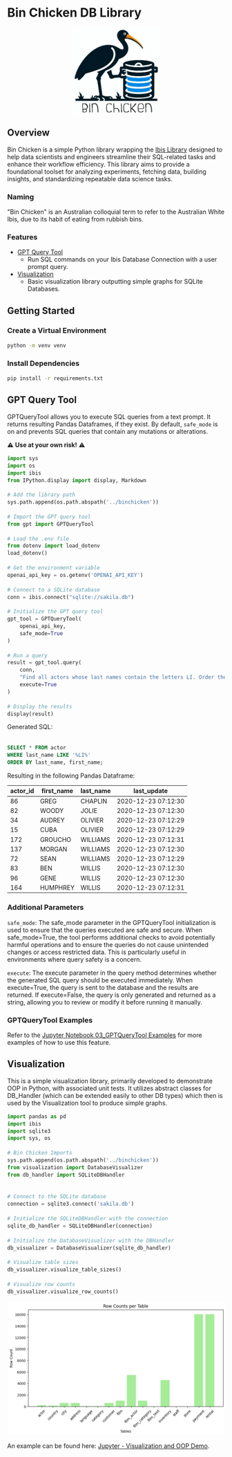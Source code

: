 # Bin Chicken DB Library

<p align="center">
<img src="bin_chicken_logo.png" style="display: block; margin: 0 auto; width: 200px; height: 200px;">
</p>

## Overview
Bin Chicken is a simple Python library wrapping the [Ibis Library](https://ibis-project.org/) designed to help data scientists and engineers streamline their SQL-related tasks and enhance their workflow efficiency. This library aims to provide a foundational toolset for analyzing experiments, fetching data, building insights, and standardizing repeatable data science tasks.

### Naming

"Bin Chicken" is an Australian colloquial term to refer to the Australian White Ibis, due to its habit of eating from rubbish bins.

### Features

- [GPT Query Tool](#gpt-query-tool)
  - Run SQL commands on your Ibis Database Connection with a user prompt query.
- [Visualization](#visualization)
  - Basic visualization library outputting simple graphs for SQLite Databases.


## Getting Started

### Create a Virtual Environment

```bash
python -m venv venv
```

### Install Dependencies

```bash
pip install -r requirements.txt
```

## GPT Query Tool

GPTQueryTool allows you to execute SQL queries from a text prompt. It returns resulting Pandas Dataframes, if they exist.
By default, `safe_mode` is on and prevents SQL queries that contain any mutations or alterations. 

⚠️  **Use at your own risk!** ⚠️ 

```python
import sys
import os
import ibis
from IPython.display import display, Markdown

# Add the library path
sys.path.append(os.path.abspath('../binchicken'))

# Import the GPT query tool
from gpt import GPTQueryTool

# Load the .env file
from dotenv import load_dotenv
load_dotenv()

# Get the environment variable
openai_api_key = os.getenv('OPENAI_API_KEY')

# Connect to a SQLite database
conn = ibis.connect("sqlite://sakila.db")

# Initialize the GPT query tool
gpt_tool = GPTQueryTool(
    openai_api_key,
    safe_mode=True
)

# Run a query
result = gpt_tool.query(
    conn, 
    "Find all actors whose last names contain the letters LI. Order the rows by last name and first name, in that order",
    execute=True
)

# Display the results
display(result)

```

Generated SQL: 

```sql

SELECT * FROM actor
WHERE last_name LIKE '%LI%'
ORDER BY last_name, first_name;
```

Resulting in the following Pandas Dataframe:

actor_id | first_name | last_name | last_update
--- | --- | --- | ---
86 | GREG | CHAPLIN | 2020-12-23 07:12:30
82 | WOODY | JOLIE | 2020-12-23 07:12:30
34 | AUDREY | OLIVIER | 2020-12-23 07:12:29
15 | CUBA | OLIVIER | 2020-12-23 07:12:29
172 | GROUCHO | WILLIAMS | 2020-12-23 07:12:31
137 | MORGAN | WILLIAMS | 2020-12-23 07:12:30
72 | SEAN | WILLIAMS | 2020-12-23 07:12:29
83 | BEN | WILLIS | 2020-12-23 07:12:30
96 | GENE | WILLIS | 2020-12-23 07:12:30
164 | HUMPHREY | WILLIS | 2020-12-23 07:12:31


### Additional Parameters

`safe_mode`:
The safe_mode parameter in the GPTQueryTool initialization is used to ensure that the queries executed are safe and secure. When safe_mode=True, the tool performs additional checks to avoid potentially harmful operations and to ensure the queries do not cause unintended changes or access restricted data. This is particularly useful in environments where query safety is a concern.

`execute`:
The execute parameter in the query method determines whether the generated SQL query should be executed immediately. When execute=True, the query is sent to the database and the results are returned. If execute=False, the query is only generated and returned as a string, allowing you to review or modify it before running it manually.

### GPTQueryTool Examples

Refer to the [Jupyter Notebook 03_GPTQueryTool Examples](https://github.com/e-loughlin/bin-chicken/blob/main/playground/03_GPTQueryTool.ipynb) for more examples of how to use this feature.

## Visualization

This is a simple visualization library, primarily developed to demonstrate OOP in Python, with associated unit tests. 
It utilizes abstract classes for DB_Handler (which can be extended easily to other DB types) which then is used by the Visualization tool to produce simple graphs.

```python
import pandas as pd
import ibis
import sqlite3
import sys, os 

# Bin Chicken Imports
sys.path.append(os.path.abspath('../binchicken'))
from visualization import DatabaseVisualizer
from db_handler import SQLiteDBHandler


# Connect to the SQLite database
connection = sqlite3.connect('sakila.db')

# Initialize the SQLiteDBHandler with the connection
sqlite_db_handler = SQLiteDBHandler(connection)

# Initialize the DatabaseVisualizer with the DBHandler
db_visualizer = DatabaseVisualizer(sqlite_db_handler)

# Visualize table sizes
db_visualizer.visualize_table_sizes()

# Visualize row counts
db_visualizer.visualize_row_counts()

```

![Row Counts for Sakila DB](row_counts.png)

An example can be found here: [Jupyter - Visualization and OOP Demo](https://github.com/e-loughlin/bin-chicken/blob/main/playground/04_Python_Inheritance_Practice.ipynb).
